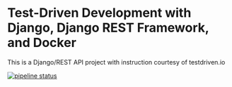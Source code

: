 # Test-Driven Development with Django, Django REST Framework, and Docker

This is a Django/REST API project with instruction courtesy of testdriven.io

[![pipeline status](https://gitlab.com/ccingram94/testdrivenDRF/badges/master/pipeline.svg)](https://gitlab.com/YOUR_GITLAB_NAMESPACE/django-tdd-docker/commits/master)
